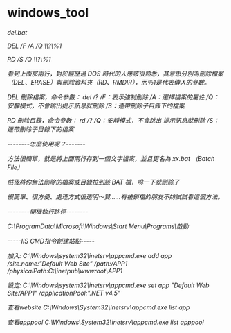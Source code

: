 # windows_tool
<h6>del.bat
<p>DEL /F /A /Q \\?\%1
<p>RD /S /Q \\?\%1

看到上面那兩行，對於經歷過 DOS 時代的人應該很熟悉，其意思分別為刪除檔案（DEL、ERASE）與刪除資料夾（RD、RMDIR），而％1是代表傳入的參數。

DEL 刪除檔案，命令參數： del /?
/F：表示強制刪除
/A：選擇檔案的屬性
/Q：安靜模式，不會跳出提示訊息就刪除
/S：連帶刪除子目錄下的檔案

RD 刪除目錄，命令參數： rd /?
/Q：安靜模式，不會跳出 提示訊息就刪除
/S：連帶刪除子目錄下的檔案

--------怎麼使用呢？-------

方法很簡單，就是將上面兩行存到一個文字檔案，並且更名為 xx.bat （Batch File）

然後將你無法刪除的檔案或目錄拉到該 BAT 檔，咻一下就刪除了

很簡單、很方便、處理方式很透明～贊......有被鎖檔的朋友不妨試試看這個方法。

--------開機執行路徑--------

C:\ProgramData\Microsoft\Windows\Start Menu\Programs\啟動

-----IIS CMD指令創建站點-----

加入:
C:\Windows\system32\inetsrv\appcmd.exe add app /site.name:"Default Web Site" /path:/APP1 /physicalPath:C:\inetpub\wwwroot\APP1

設定:
C:\Windows\system32\inetsrv\appcmd.exe set app "Default Web Site/APP1" /applicationPool:".NET v4.5"

查看website 
C:\Windows\System32\inetsrv\appcmd.exe list app

查看apppool 
C:\Windows\System32\inetsrv\appcmd.exe list apppool
